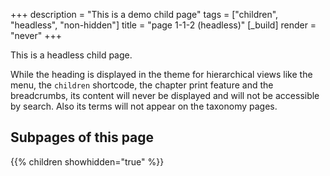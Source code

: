 +++
description = "This is a demo child page"
tags = ["children", "headless", "non-hidden"]
title = "page 1-1-2 (headless)"
[_build]
  render = "never"
+++

This is a headless child page.

While the heading is displayed in the theme for hierarchical views like the menu, the `children` shortcode, the chapter print feature and the breadcrumbs, its content will never be displayed and will not be accessible by search. Also its terms will not appear on the taxonomy pages.

## Subpages of this page

{{% children showhidden="true" %}}
